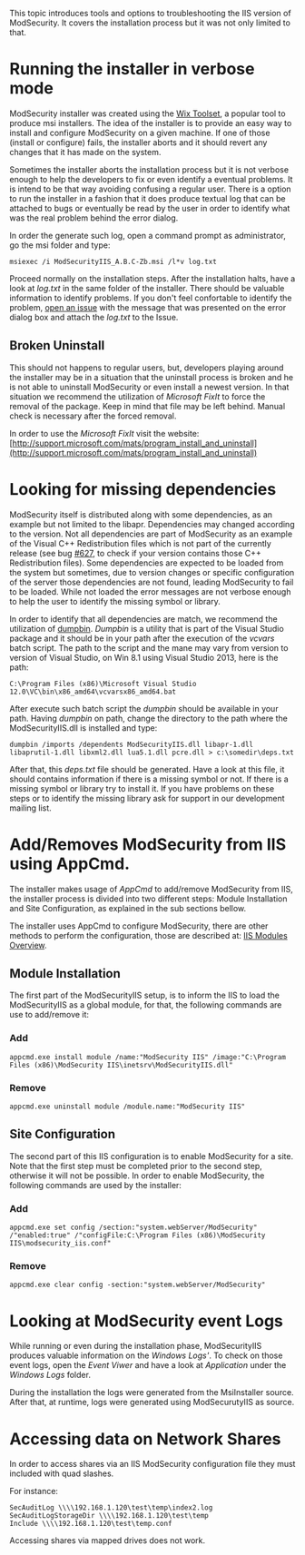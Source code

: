 This topic introduces tools and options to troubleshooting the IIS version of ModSecurity. It covers the installation process but it was not only limited to that.

# Running the installer in verbose mode

ModSecurity installer was created using the [Wix Toolset](http://wixtoolset.org/), a popular tool to produce msi installers. The idea of the installer is to provide an easy way to install and configure ModSecurity on a given machine. If one of those (install or configure) fails, the installer aborts and it should revert any changes that it has made on the system.

Sometimes the installer aborts the installation process but it is not verbose enough to help the developers to fix or even identify a eventual problems. It is intend to be that way avoiding confusing a regular user. There is a option to run the installer in a fashion that it does produce textual log that can be attached to bugs or eventually  be read by the user in order to identify what was the real problem behind the error dialog.

In order the generate such log, open a command prompt as administrator, go the msi folder and type:
```
msiexec /i ModSecurityIIS_A.B.C-Zb.msi /l*v log.txt
```
Proceed normally on the installation steps. After the installation halts, have a look at _log.txt_ in the 
same folder of the installer. There should be valuable information to identify problems. If you don't feel confortable to identify the problem, [open an issue](https://github.com/SpiderLabs/ModSecurity/issues) with the message that was presented on the error dialog box and attach the _log.txt_ to the Issue.

## Broken Uninstall

This should not happens to regular users, but, developers playing around the installer may be in a situation that the uninstall process is broken and he is not able to uninstall ModSecurity or even install a newest version. In that situation we recommend the utilization of _Microsoft FixIt_ to force the removal of the package. Keep in mind that file may be left behind. Manual check is necessary after the forced removal.

In order to use the _Microsoft FixIt_ visit the website: [http://support.microsoft.com/mats/program_install_and_uninstall](http://support.microsoft.com/mats/program_install_and_uninstall)

# Looking for missing dependencies

ModSecurity itself is distributed along with some dependencies, as an example but not limited to the libapr. Dependencies may changed according to the version. Not all dependencies are part of ModSecurity as an example of the Visual C++ Redistribution files which is not part of the currently release (see bug [#627](https://github.com/SpiderLabs/ModSecurity/issues/628), to check if your version contains those C++ Redistribution files). Some dependencies are expected to be loaded from the system but sometimes, due to version changes or specific configuration of the server those dependencies are not found, leading ModSecurity to fail to be loaded. While not loaded the error messages are not verbose enough to help the user to identify the missing symbol or library.

In order to identify that all dependencies are match, we recommend the utilization of [dumpbin](http://support.microsoft.com/kb/177429/en-us). _Dumpbin_ is a utility that is part of the Visual Studio package and it should be in your path after the execution of the _vcvars_ batch script. The path to the script and the mane may vary from version to version of Visual Studio, on Win 8.1 using Visual Studio 2013, here is the path:
```
C:\Program Files (x86)\Microsoft Visual Studio 12.0\VC\bin\x86_amd64\vcvarsx86_amd64.bat
```

After execute such batch script the _dumpbin_ should be available in your path. Having _dumpbin_ on path, change the directory to the path where the ModSecurityIIS.dll is installed and type:
```
dumpbin /imports /dependents ModSecurityIIS.dll libapr-1.dll libaprutil-1.dll libxml2.dll lua5.1.dll pcre.dll > c:\somedir\deps.txt
```
After that, this _deps.txt_ file should be generated. Have a look at this file, it should contains information if there is a missing symbol or not. If there is a missing symbol or library try to install it. If you have problems on these steps or to identify the missing library ask for support in our development mailing list.

# Add/Removes ModSecurity from IIS using AppCmd.

The installer makes usage of _AppCmd_ to add/remove ModSecurity from IIS, the installer process is divided into two different steps: Module Installation and Site Configuration, as explained in the sub sections bellow.

The installer uses AppCmd to configure ModSecurity, there are other methods
to perform the configuration, those are described at: [IIS Modules Overview](http://www.iis.net/learn/get-started/introduction-to-iis/iis-modules-overview).

## Module Installation

The first part of the ModSecurityIIS setup, is to inform the IIS to load the ModSecurityIIS as a global module, for that, the following commands are use to add/remove it:

### Add
```
appcmd.exe install module /name:"ModSecurity IIS" /image:"C:\Program Files (x86)\ModSecurity IIS\inetsrv\ModSecurityIIS.dll"
```

### Remove
```
appcmd.exe uninstall module /module.name:"ModSecurity IIS"
```

## Site Configuration

The second part of this IIS configuration is to enable ModSecurity for a site. Note that the first step must be completed prior to the second step, otherwise it will not be possible. In order to enable ModSecurity, the following commands are used by the installer:

### Add
```
appcmd.exe set config /section:"system.webServer/ModSecurity" /"enabled:true" /"configFile:C:\Program Files (x86)\ModSecurity IIS\modsecurity_iis.conf"
```

### Remove
```
appcmd.exe clear config -section:"system.webServer/ModSecurity"
```

# Looking at ModSecurity event Logs

While running or even during the installation phase, ModSecurityIIS produces valuable information on the _Windows Logs'_. To check on those event logs, open the _Event Viwer_ and have a look at _Application_ under the _Windows Logs_ folder.

During the installation the logs were generated from the MsiInstaller source. After that, at runtime, logs were generated using ModSecurutyIIS as source.


# Accessing data on Network Shares

In order to access shares via an IIS ModSecurity configuration file they must included with quad slashes. 

For instance: 
```
SecAuditLog \\\\192.168.1.120\test\temp\index2.log
SecAuditLogStorageDir \\\\192.168.1.120\test\temp
Include \\\\192.168.1.120\test\temp.conf
```

Accessing shares via mapped drives does not work.